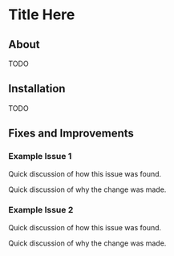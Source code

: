 # Title Here

## About

TODO

## Installation

TODO

## Fixes and Improvements

### Example Issue 1
Quick discussion of how this issue was found.

Quick discussion of why the change was made.

### Example Issue 2
Quick discussion of how this issue was found.

Quick discussion of why the change was made.
